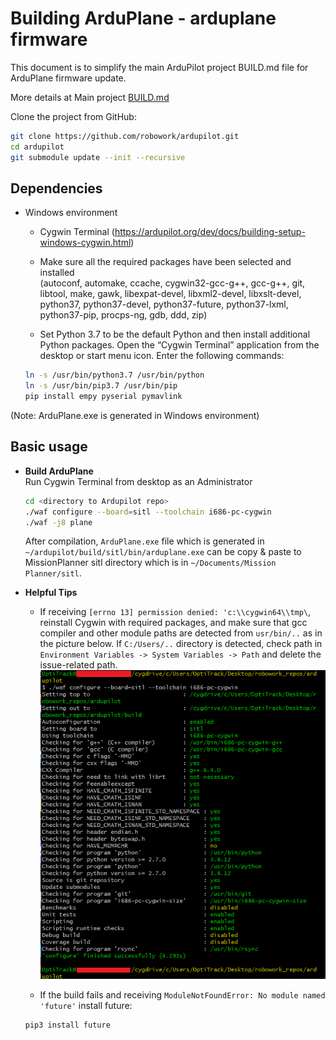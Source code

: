 # Building ArduPlane - arduplane firmware #
This document is to simplify the main ArduPilot project BUILD.md file for ArduPlane firmware update.  

More details at Main project [BUILD.md](https://github.com/robowork/ardupilot/edit/feature/set_position_target_local_ned/BUILD.md)

Clone the project from GitHub:
```sh
git clone https://github.com/robowork/ardupilot.git
cd ardupilot
git submodule update --init --recursive
```

## Dependencies ##
- Windows environment
    - Cygwin Terminal (https://ardupilot.org/dev/docs/building-setup-windows-cygwin.html)  

    - Make sure all the required packages have been selected and installed  
    (autoconf, automake, ccache, cygwin32-gcc-g++, gcc-g++, git, libtool, make, gawk, libexpat-devel, libxml2-devel, libxslt-devel, python37, python37-devel, python37-future, python37-lxml, python37-pip, procps-ng, gdb, ddd, zip)  

    - Set Python 3.7 to be the default Python and then install additional Python packages. Open the “Cygwin Terminal” application from the desktop or start menu icon. Enter the following commands:
    ```sh
    ln -s /usr/bin/python3.7 /usr/bin/python
    ln -s /usr/bin/pip3.7 /usr/bin/pip
    pip install empy pyserial pymavlink
    ``` 


(Note: ArduPlane.exe is generated in Windows environment)
## Basic usage ##

* **Build ArduPlane**  
    Run Cygwin Terminal from desktop as an Administrator

    ```sh
    cd <directory to Ardupilot repo>
    ./waf configure --board=sitl --toolchain i686-pc-cygwin
    ./waf -j8 plane
    ```  
    After compilation, `ArduPlane.exe` file which is generated in `~/ardupilot/build/sitl/bin/arduplane.exe` can be copy & paste to MissionPlanner sitl directory which is in `~/Documents/Mission Planner/sitl`.  

* **Helpful Tips**

    - If receiving ` [errno 13] permission denied: 'c:\\cygwin64\\tmp\ `, reinstall Cygwin with required packages, and make sure that gcc compiler and other module paths are detected from `usr/bin/..` as in the picture below. If `C:/Users/..` directory is detected, check path in `Environment Variables -> System Variables -> Path` and delete the issue-related path.
    ![waf-compilation](waf-compilation-ss.png)  
    
    - If the build fails and receiving `ModuleNotFoundError: No module named 'future'` install future:  
    ```sh
    pip3 install future
    ```  
